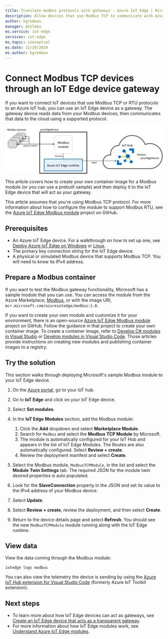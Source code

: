 ```yaml
---
title: Translate modbus protocols with gateways - Azure IoT Edge | Microsoft Docs
description: Allow devices that use Modbus TCP to communicate with Azure IoT Hub by creating an IoT Edge gateway device
author: kgremban
manager: philmea
ms.service: iot-edge
services: iot-edge
ms.topic: conceptual
ms.date: 11/19/2019
ms.author: kgremban
---
```


# Connect Modbus TCP devices through an IoT Edge device gateway

If you want to connect IoT devices that use Modbus TCP or RTU protocols to an Azure IoT hub, you can use an IoT Edge device as a gateway. The gateway device reads data from your Modbus devices, then communicates that data to the cloud using a supported protocol.

![Modbus devices connect to IoT Hub through IoT Edge gateway](./media/deploy-modbus-gateway/diagram.png)

This article covers how to create your own container image for a Modbus module (or you can use a prebuilt sample) and then deploy it to the IoT Edge device that will act as your gateway.

This article assumes that you're using Modbus TCP protocol. For more information about how to configure the module to support Modbus RTU, see the [Azure IoT Edge Modbus module](https://github.com/Azure/iot-edge-modbus) project on GitHub.

## Prerequisites

* An Azure IoT Edge device. For a walkthrough on how to set up one, see [Deploy Azure IoT Edge on Windows](quickstart.md) or [Linux](quickstart-linux.md).
* The primary key connection string for the IoT Edge device.
* A physical or simulated Modbus device that supports Modbus TCP. You will need to know its IPv4 address.

## Prepare a Modbus container

If you want to test the Modbus gateway functionality, Microsoft has a sample module that you can use. You can access the module from the Azure Marketplace, [Modbus](https://azuremarketplace.microsoft.com/marketplace/apps/microsoft_iot.edge-modbus?tab=Overview), or with the image URI, `mcr.microsoft.com/azureiotedge/modbus:1.0`.

If you want to create your own module and customize it for your environment, there is an open-source [Azure IoT Edge Modbus module](https://github.com/Azure/iot-edge-modbus) project on GitHub. Follow the guidance in that project to create your own container image. To create a container image, refer to [Develop C# modules in Visual Studio](./how-to-visual-studio-develop-module.md) or [Develop modules in Visual Studio Code](how-to-vs-code-develop-module.md). Those articles provide instructions on creating new modules and publishing container images to a registry.

## Try the solution

This section walks through deploying Microsoft's sample Modbus module to your IoT Edge device.

1. On the [Azure portal](https://portal.azure.com/), go to your IoT hub.

2. Go to **IoT Edge** and click on your IoT Edge device.

3. Select **Set modules**.

4. In the **IoT Edge Modules** section, add the Modbus module:

   1. Click the **Add** dropdown and select **Marketplace Module**.
   2. Search for `Modbus` and select the **Modbus TCP Module** by Microsoft.
   3. The module is automatically configured for your IoT Hub and appears in the list of IoT Edge Modules. The Routes are also automatically configured. Select **Review + create**.
   4. Review the deployment manifest and select **Create**.

5. Select the Modbus module, `ModbusTCPModule`, in the list and select the **Module Twin Settings** tab. The required JSON for the module twin desired properties is auto populated.

6. Look for the **SlaveConnection** property in the JSON and set its value to the IPv4 address of your Modbus device.

7. Select **Update**.

8. Select **Review + create**, review the deployment, and then select **Create**.

9. Return to the device details page and select **Refresh**. You should see the new `ModbusTCPModule` module running along with the IoT Edge runtime.

## View data

View the data coming through the Modbus module:

```cmd/sh
iotedge logs modbus
```

You can also view the telemetry the device is sending by using the [Azure IoT Hub extension for Visual Studio Code](https://marketplace.visualstudio.com/items?itemName=vsciot-vscode.azure-iot-toolkit) (formerly Azure IoT Toolkit extension).

## Next steps

* To learn more about how IoT Edge devices can act as gateways, see [Create an IoT Edge device that acts as a transparent gateway](./how-to-create-transparent-gateway.md).
* For more information about how IoT Edge modules work, see [Understand Azure IoT Edge modules](iot-edge-modules.md).